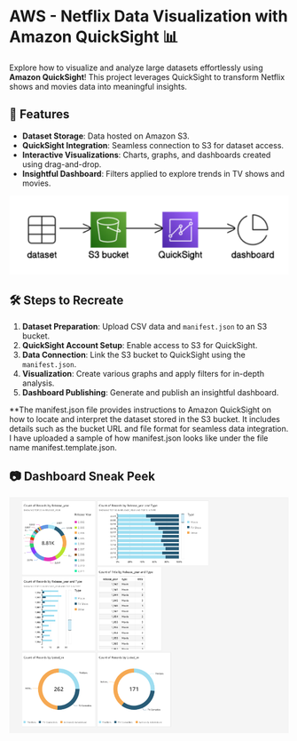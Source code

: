 # AWS - Netflix Data Visualization with Amazon QuickSight 📊

Explore how to visualize and analyze large datasets effortlessly using **Amazon QuickSight**! This project leverages QuickSight to transform Netflix shows and movies data into meaningful insights.

## 🚀 Features
- **Dataset Storage**: Data hosted on Amazon S3.
- **QuickSight Integration**: Seamless connection to S3 for dataset access.
- **Interactive Visualizations**: Charts, graphs, and dashboards created using drag-and-drop.
- **Insightful Dashboard**: Filters applied to explore trends in TV shows and movies.

![Workflow](https://github.com/tarushiarora/AWS-Data-visualization-with-Quicksight/blob/main/steps.png)

## 🛠️ Steps to Recreate
1. **Dataset Preparation**: Upload CSV data and `manifest.json` to an S3 bucket.
2. **QuickSight Account Setup**: Enable access to S3 for QuickSight.
3. **Data Connection**: Link the S3 bucket to QuickSight using the `manifest.json`.
4. **Visualization**: Create various graphs and apply filters for in-depth analysis.
5. **Dashboard Publishing**: Generate and publish an insightful dashboard.

 **The manifest.json file provides instructions to Amazon QuickSight on how to locate and interpret the dataset stored in the S3 bucket. It includes details such as the bucket URL and file format for seamless data integration. I have uploaded a sample of how manifest.json looks like under the file name manifest.template.json.


## 📷 Dashboard Sneak Peek
![Netflix Data Dashboard](https://github.com/tarushiarora/AWS-Data-visualization-with-Quicksight/blob/main/all%20visualizations.png)








